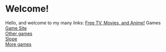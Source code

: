 # Welcome!
Hello, and welcome to my many links:
[Free TV, Movies, and Anime!](https://skooltv.github.io/#/search/movie)
Games
[Game Site](https://kingofsteves1.github.io/ban/)
<br/>
[Other games](https://pixelsuft.github.io/)
<br />
[Slope](https://slope-game.github.io)
<br />
[More games](https://lioxryt.vercel.app/html/games)
